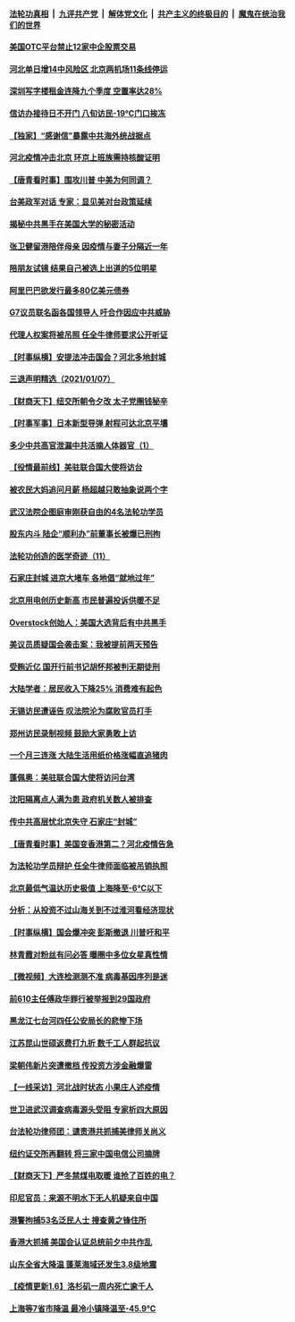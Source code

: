 

####  [法轮功真相](../../../../basic/blob/master/README.md?t=01081931) &nbsp;|&nbsp; [九评共产党](../../../../9ping.md/blob/master/README.md?t=01081931) &nbsp;|&nbsp; [解体党文化](../../../../jtdwh.md/blob/master/README.md?t=01081931)  &nbsp;|&nbsp; [共产主义的终极目的](../../../../gczydzjmd.md/blob/master/README.md?t=01081931) &nbsp;|&nbsp; [魔鬼在统治我们的世界](../../../../mgztzwmdsj.md/blob/master/README.md?t=01081931) 

#### [美国OTC平台禁止12家中企股票交易](../pages/nsc413/n12675373.md?t=01081931) 

#### [河北单日增14中风险区 北京两机场11条线停运](../pages/nsc413/n12675009.md?t=01081931) 

#### [深圳写字楼租金连降九个季度 空置率达28%](../pages/nsc413/n12674740.md?t=01081931) 

#### [信访办接待日不开门 八旬访民-19℃门口挨冻](../pages/nsc413/n12675238.md?t=01081931) 


#### [【独家】“感谢信”暴露中共海外统战据点](../pages/nsc413/n12672099.md?t=01081931) 

#### [河北疫情冲击北京 环京上班族需持核酸证明](../pages/nsc413/n12674972.md?t=01081931) 

#### [【唐青看时事】围攻川普 中美为何同调？](../pages/nsc413/n12674856.md?t=01081931) 

#### [台美政军对话 专家：显见美对台政策延续](../pages/nsc413/n12674730.md?t=01081931) 

#### [揭秘中共黑手在美国大学的秘密活动](../pages/nsc413/n12674757.md?t=01081931) 

#### [张卫健留港陪伴母亲 因疫情与妻子分隔近一年](../pages/nsc413/n12674476.md?t=01081931) 

#### [陪朋友试镜 结果自己被选上出道的5位明星](../pages/nsc413/n12674191.md?t=01081931) 

#### [阿里巴巴欲发行最多80亿美元债券](../pages/nsc413/n12674418.md?t=01081931) 

#### [G7议员联名函各国领导人 吁合作因应中共威胁](../pages/nsc413/n12674644.md?t=01081931) 

#### [代理人权案将被吊照 任全牛律师要求公开听证](../pages/nsc413/n12674620.md?t=01081931) 

#### [【时事纵横】安提法冲击国会？河北多地封城](../pages/nsc413/n12674454.md?t=01081931) 

#### [三退声明精选（2021/01/07）](../pages/nsc413/n12674497.md?t=01081931) 

#### [【财商天下】纽交所朝令夕改 太子党圈钱秘辛](../pages/nsc413/n12674006.md?t=01081931) 

#### [【时事军事】日本新型导弹 射程可达北京平壤](../pages/nsc413/n12666445.md?t=01081931) 

#### [多少中共高官泄漏中共活摘人体器官（1）](../pages/nsc413/n12671234.md?t=01081931) 

#### [【役情最前线】美驻联合国大使将访台](../pages/nsc413/n12674068.md?t=01081931) 

#### [被农民大妈追问月薪 杨超越只敢抽象说两个字](../pages/nsc413/n12673990.md?t=01081931) 

#### [武汉法院企图庭审刚获自由的4名法轮功学员](../pages/nsc413/n12674047.md?t=01081931) 

#### [股东内斗 陆企“顺利办”前董事长被爆已刑拘](../pages/nsc413/n12674115.md?t=01081931) 

#### [法轮功创造的医学奇迹（11）](../pages/nsc413/n12643183.md?t=01081931) 

#### [石家庄封城 进京大堵车 各地倡“就地过年”](../pages/nsc413/n12673929.md?t=01081931) 

#### [北京用电创历史新高 市民普遍投诉供暖不足](../pages/nsc413/n12673885.md?t=01081931) 

#### [Overstock创始人：美国大选背后有中共黑手](../pages/nsc413/n12673786.md?t=01081931) 

#### [美议员质疑国会袭击案：我被提前两天预告](../pages/nsc413/n12673857.md?t=01081931) 

#### [受贿近亿 国开行前书记胡怀邦被判无期徒刑](../pages/nsc413/n12673239.md?t=01081931) 

#### [大陆学者：居民收入下降25% 消费难有起色](../pages/nsc413/n12673042.md?t=01081931) 

#### [无锡访民遭诬告 叹法院沦为腐败官员打手](../pages/nsc413/n12673299.md?t=01081931) 

#### [郑州访民录制视频 鼓励大家勇敢上访](../pages/nsc413/n12673073.md?t=01081931) 


#### [一个月三连涨 大陆生活用纸价格涨幅直追猪肉](../pages/nsc413/n12672237.md?t=01081931) 

#### [蓬佩奥：美驻联合国大使将访问台湾](../pages/nsc413/n12672906.md?t=01081931) 

#### [沈阳隔离点人满为患 政府机关数人被排查](../pages/nsc413/n12671564.md?t=01081931) 

#### [传中共高层忧北京失守 石家庄“封城”](../pages/nsc413/n12672446.md?t=01081931) 

#### [【唐青看时事】美国变香港第二？河北疫情告急](../pages/nsc413/n12672107.md?t=01081931) 

#### [为法轮功学员辩护 任全牛律师面临被吊销执照](../pages/nsc413/n12671506.md?t=01081931) 

#### [北京最低气温达历史极值 上海降至-6℃以下](../pages/nsc413/n12672323.md?t=01081931) 

#### [分析：从投资不过山海关到不过淮河看经济现状](../pages/nsc413/n12671977.md?t=01081931) 

#### [【时事纵横】国会爆冲突 彭斯撤退 川普吁和平](../pages/nsc413/n12671888.md?t=01081931) 

#### [林青霞对粉丝有问必答 曝圈中多位女星真性情](../pages/nsc413/n12671557.md?t=01081931) 

#### [【微视频】大连检测测不准 病毒基因序列是迷](../pages/nsc413/n12670766.md?t=01081931) 

#### [前610主任傅政华罪行被举报到29国政府](../pages/nsc413/n12670529.md?t=01081931) 

#### [黑龙江七台河四任公安局长的悲惨下场](../pages/nsc413/n12669451.md?t=01081931) 

#### [江苏昆山世硕返费打九折 数千工人群起抗议](../pages/nsc413/n12671428.md?t=01081931) 

#### [梁朝伟新片突遭撤档 传投资方涉金融爆雷](../pages/nsc413/n12671310.md?t=01081931) 

#### [【一线采访】河北战时状态 小果庄人述疫情](../pages/nsc413/n12671536.md?t=01081931) 

#### [世卫进武汉调查病毒源头受阻 专家析四大原因](../pages/nsc413/n12671152.md?t=01081931) 

#### [台法轮功律师团：谴责港共抓捕美律师关尚义](../pages/nsc413/n12671350.md?t=01081931) 

#### [纽约证交所再翻转 将三家中国电信公司摘牌](../pages/nsc413/n12671216.md?t=01081931) 

#### [【财商天下】严冬禁煤电取暖 谁抢了百姓的电？](../pages/nsc413/n12670998.md?t=01081931) 

#### [印尼官员：来源不明水下无人机疑来自中国](../pages/nsc413/n12670773.md?t=01081931) 

#### [港警拘捕53名泛民人士 搜查黄之锋住所](../pages/nsc413/n12670997.md?t=01081931) 

#### [香港大抓捕 美国会认证总统前夕中共作乱](../pages/nsc413/n12670630.md?t=01081931) 

#### [山东全省大降温 蓬莱海域还发生3.8级地震](../pages/nsc413/n12670576.md?t=01081931) 

#### [【疫情更新1.6】洛杉矶一周内死亡逾千人](../pages/nsc413/n12670405.md?t=01081931) 

#### [上海等7省市降温 最冷小镇降温至-45.9℃](../pages/nsc413/n12670275.md?t=01081931) 

